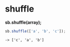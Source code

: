 # shuffle

**sb.shuffle\(array\);**

```javascript
sb.shuffle(['a', 'b', 'c']);
```

```text
-> ['c', 'a', 'b']
```

